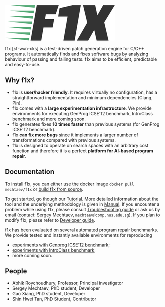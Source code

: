 ![logo](doc/logo.png)

f1x [ɛf-wʌn-ɛks] is a test-driven patch generation engine for C/C++ programs. It automatically finds and fixes software bugs by analyzing behaviour of passing and failing tests. f1x aims to be efficient, predictable and easy-to-use.

## Why f1x? ##

- f1x is **user/hacker friendly**. It requires virtually no configuration, has a straightforward implementation and minimum dependencies (Clang, Pin).
- f1x comes with a **large experimentation infrastructure**. We provide environments for executing GenProg ICSE'12 benchmark, IntroClass benchmark and more coming soon.
- f1x generates fixes **10 times faster** than previous systems (for GenProg ICSE'12 benchmark).
- f1x **can fix more bugs** since it implements a larger number of transformations compared with previous systems.
- f1x is designed to operate on search spaces with an arbitrary cost function and therefore it is a perfect **platform for AI-based program repair**.

## Documentation ##

To install f1x, you can either use the docker image `docker pull mechtaev/f1x` or [build f1x from source](doc/BuildFromSource.md).

To get started, go though our [Tutorial](doc/Tutorial.md). More detailed information about the tool and the underlying methodology is given in [Manual](doc/Manual.md). If you encounter a problem while using f1x, please consult [Troubleshooting guide](doc/Troubleshooting.md) or ask us by email (contact: Sergey Mechtaev, `mechtaev@comp.nus.edu.sg`). If you plan to modify f1x, please refer to [Developer guide](doc/Development.md).

f1x has been evaluated on several automated program repair benchmarks. We provide tested and instantly available environments for reproducing

- [experiments with Genprog ICSE'12 benchmark](https://github.com/mechtaev/f1x-genprog-icse12);
- [experiments with IntroClass benchmark](https://github.com/stan6/f1x-introclass);
- more coming soon.

## People ##

* Abhik Roychoudhury, Professor, Principal investigator
* Sergey Mechtaev, PhD student, Developer
* Gao Xiang, PhD student, Developer
* Shin Hwei Tan, PhD Student, Contributor
